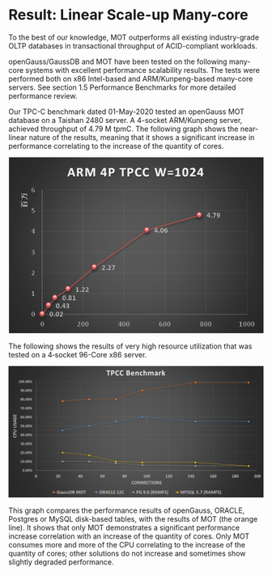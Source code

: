 # Result: Linear Scale-up Many-core<a name="EN-US_TOPIC_0257867426"></a>

To the best of our knowledge, MOT outperforms all existing industry-grade OLTP databases in transactional throughput of ACID-compliant workloads.

openGauss/GaussDB and MOT have been tested on the following many-core systems with excellent performance scalability results. The tests were performed both on x86 Intel-based and ARM/Kunpeng-based many-core servers. See section 1.5 Performance Benchmarks for more detailed performance review.

Our TPC-C benchmark dated 01-May-2020 tested an openGauss MOT database on a Taishan 2480 server. A 4-socket ARM/Kunpeng server, achieved throughput of 4.79 M tpmC. The following graph shows the near-linear nature of the results, meaning that it shows a significant increase in performance correlating to the increase of the quantity of cores.

![](figures/en-us_image_0257713431.png)

The following shows the results of very high resource utilization that was tested on a 4‑socket 96-Core x86 server.

![](figures/en-us_image_0257713433.png)

This graph compares the performance results of openGauss, ORACLE, Postgres or MySQL disk-based tables, with the results of MOT \(the orange line\). It shows that only MOT demonstrates a significant performance increase correlation with an increase of the quantity of cores. Only MOT consumes more and more of the CPU correlating to the increase of the quantity of cores; other solutions do not increase and sometimes show slightly degraded performance.

